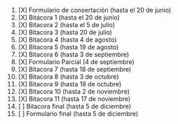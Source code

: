 1. [X] Formulario de consertación (hasta el 20 de junio)
2. [X] Bitácora 1 (hasta el  20 de junio)
3. [X] Bitacora 2 (hasta el 5 de julio)
4. [X] Bitacora 3 (hasta 20 de julio)
5. [X] Bitacora 4 (hasta 4 de agosto)
6. [X] Bitacora 5 (hasta 19 de agosto)
7. [X] Bitacora 6 (hasta 3 de septiembre)
8. [X] Formulario Parcial (4 de septiembre)
9. [X] Bitacora 7 (hasta 18 de septiembre)
1. [X] Bitacora 8 (hasta 3 de octubre)
1. [X] Bitacora 9 (hasta 18 de octubre)
1. [X] Bitacora 10 (hasta 2 de noviembre)
1. [X] Bitacora 11 (hasta 17 de noviembre)
1. [ ] Bitacora final (hasta 5 de diciembre)
1. [ ] Formulario final (hasta 5 de diciembre)
